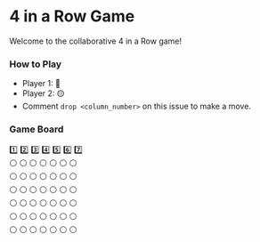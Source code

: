# 4 in a Row Game

Welcome to the collaborative 4 in a Row game! 

### How to Play
- Player 1: 🔴
- Player 2: 🟡
- Comment `drop <column_number>` on this issue to make a move.

### Game Board
1️⃣ 2️⃣ 3️⃣ 4️⃣ 5️⃣ 6️⃣ 7️⃣  
⚪ ⚪ ⚪ ⚪ ⚪ ⚪ ⚪  
⚪ ⚪ ⚪ ⚪ ⚪ ⚪ ⚪  
⚪ ⚪ ⚪ ⚪ ⚪ ⚪ ⚪  
⚪ ⚪ ⚪ ⚪ ⚪ ⚪ ⚪  
⚪ ⚪ ⚪ ⚪ ⚪ ⚪ ⚪  
⚪ ⚪ ⚪ ⚪ ⚪ ⚪ ⚪
